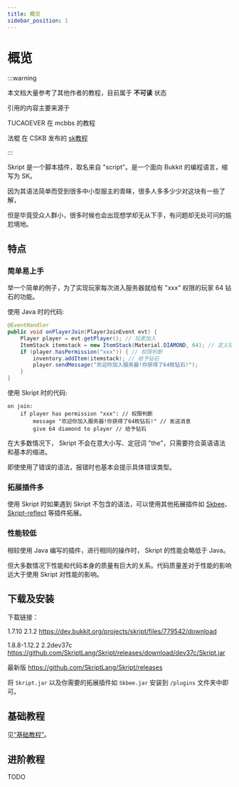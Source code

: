 ```yaml
---
title: 概览
sidebar_position: 1
---
```


# 概览

:::warning

本文档大量参考了其他作者的教程，目前属于 **不可读** 状态

引用的内容主要来源于

TUCAOEVER 在 mcbbs 的教程

法棍 在 CSKB 发布的 [sk教程](https://kb.corona.studio/zhCN/skript/startup.html)

:::

Skript 是一个脚本插件，取名来自 "script"。是一个面向 Bukkit 的编程语言，缩写为 SK。

因为其语法简单而受到很多中小型服主的青睐，很多人多多少少对这块有一些了解，

但是毕竟受众人群小，很多时候也会出现想学却无从下手，有问题却无处可问的尴尬境地。

## 特点

### 简单易上手

举一个简单的例子，为了实现玩家每次进入服务器就给有 "xxx" 权限的玩家 64 钻石的功能。

使用 Java 时的代码:
```java
@EventHandler
public void onPlayerJoin(PlayerJoinEvent evt) {
    Player player = evt.getPlayer(); // 玩家加入
    ItemStack itemstack = new ItemStack(Material.DIAMOND, 64); // 定义钻石
    if (player.hasPermission("xxx")) { // 权限判断
        inventory.addItem(itemstack); // 给予钻石
        player.sendMessage("欢迎你加入服务器!你获得了64枚钻石!");
    }
}
```

使用 Skript 时的代码:

```
on join:
    if player has permission "xxx": // 权限判断
        message "欢迎你加入服务器!你获得了64枚钻石!" // 发送消息
        give 64 diamond to player // 给予钻石
```

在大多数情况下， Skript 不会在意大小写、定冠词 "the"，只需要符合英语语法和基本的缩进。

即使使用了错误的语法，报错时也基本会提示具体错误类型。

### 拓展插件多

使用 Skript 时如果遇到 Skript 不包含的语法，可以使用其他拓展插件如 [Skbee](https://github.com/ShaneBeee/SkBee)、[Skript-reflect](https://github.com/SkriptLang/skript-reflect) 等插件拓展。

### 性能较低

相较使用 Java 编写的插件，进行相同的操作时， Skript 的性能会略低于 Java。

但大多数情况下性能和代码本身的质量有巨大的关系。代码质量差对于性能的影响远大于使用 Skript 对性能的影响。

## 下载及安装

下载链接：

1.7.10 2.1.2 https://dev.bukkit.org/projects/skript/files/779542/download

1.8.8-1.12.2 2.2dev37c https://github.com/SkriptLang/Skript/releases/download/dev37c/Skript.jar

最新版 https://github.com/SkriptLang/Skript/releases

将 `Skript.jar` 以及你需要的拓展插件如 `Skbee.jar` 安装到 `/plugins` 文件夹中即可。

## 基础教程

见[“基础教程”](BasicTutorials.md)。

## 进阶教程

TODO
